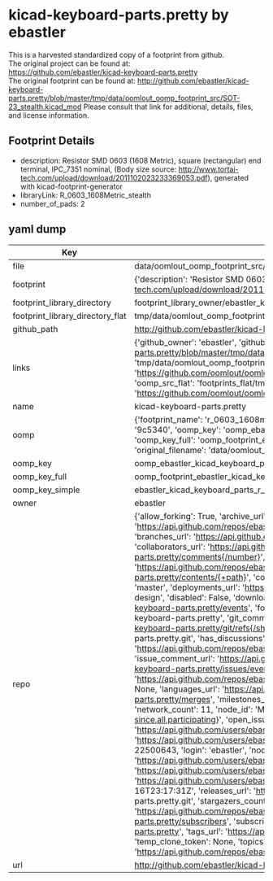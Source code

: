 # kicad-keyboard-parts.pretty by ebastler  
This is a harvested standardized copy of a footprint from github.  
The original project can be found at:  
https://github.com/ebastler/kicad-keyboard-parts.pretty  
The original footprint can be found at:
http://github.com/ebastler/kicad-keyboard-parts.pretty/blob/master/tmp/data/oomlout_oomp_footprint_src/SOT-23_stealth.kicad_mod
Please consult that link for additional, details, files, and license information.  
## Footprint Details
* description: Resistor SMD 0603 (1608 Metric), square (rectangular) end terminal, IPC_7351 nominal, (Body size source: http://www.tortai-tech.com/upload/download/2011102023233369053.pdf), generated with kicad-footprint-generator  
* libraryLink: R_0603_1608Metric_stealth  
* number_of_pads: 2  
## yaml dump  
| Key | Value |  
| --- | --- |  
| file | data/oomlout_oomp_footprint_src/kicad-keyboard-parts.pretty/R_0603_1608Metric_stealth.kicad_mod |  
| footprint | {'description': 'Resistor SMD 0603 (1608 Metric), square (rectangular) end terminal, IPC_7351 nominal, (Body size source: http://www.tortai-tech.com/upload/download/2011102023233369053.pdf), generated with kicad-footprint-generator', 'libraryLink': 'R_0603_1608Metric_stealth', 'number_of_pads': 2} |  
| footprint_library_directory | footprint_library_owner/ebastler_kicad-keyboard-parts.pretty |  
| footprint_library_directory_flat | tmp/data/oomlout_oomp_footprint_src/footprints_flat/ebastler_kicad_keyboard_parts_r_0603_1608metric_stealth/working |  
| github_path | http://github.com/ebastler/kicad-keyboard-parts.pretty/blob/master/tmp/data/oomlout_oomp_footprint_src/R_0603_1608Metric_stealth.kicad_mod |  
| links | {'github_owner': 'ebastler', 'github_repo_name': 'kicad-keyboard-parts.pretty', 'github_src': 'http://github.com/ebastler/kicad-keyboard-parts.pretty/blob/master/tmp/data/oomlout_oomp_footprint_src/SOT-23_stealth.kicad_mod', 'github_src_repo': 'https://github.com/ebastler/kicad-keyboard-parts.pretty', 'oomp_bot': 'tmp/data/oomlout_oomp_footprint_src/footprints/ebastler_kicad_keyboard_parts_r_0603_1608metric_stealth/working', 'oomp_bot_github': 'https://github.com/oomlout/oomlout_oomp_footprint_bot/tree/main/tmp/data/oomlout_oomp_footprint_src/footprints/ebastler_kicad_keyboard_parts_r_0603_1608metric_stealth/working', 'oomp_src_flat': 'footprints_flat/tmp/data/oomlout_oomp_footprint_src/footprints_flat/ebastler_kicad_keyboard_parts_r_0603_1608metric_stealth/working', 'oomp_src_flat_github': 'https://github.com/oomlout/oomlout_oomp_footprint_src/tree/main/tmp/data/oomlout_oomp_footprint_src/footprints_flat/ebastler_kicad_keyboard_parts_r_0603_1608metric_stealth/working'} |  
| name | kicad-keyboard-parts.pretty |  
| oomp | {'footprint_name': 'r_0603_1608metric_stealth', 'library_name': 'kicad_keyboard_parts', 'md5': '9c5340e2cccaa9188127f0afee8352a3', 'md5_10': '9c5340e2cc', 'md5_5': '9c534', 'md5_6': '9c5340', 'oomp_key': 'oomp_ebastler_kicad_keyboard_parts_r_0603_1608metric_stealth', 'oomp_key_extra': 'oomp_footprint_ebastler_kicad_keyboard_parts_r_0603_1608metric_stealth', 'oomp_key_full': 'oomp_footprint_ebastler_kicad_keyboard_parts_r_0603_1608metric_stealth_9c5340', 'oomp_key_simple': 'ebastler_kicad_keyboard_parts_r_0603_1608metric_stealth', 'original_filename': 'data/oomlout_oomp_footprint_src/kicad-keyboard-parts.pretty/R_0603_1608Metric_stealth.kicad_mod', 'owner_name': 'ebastler'} |  
| oomp_key | oomp_ebastler_kicad_keyboard_parts_r_0603_1608metric_stealth |  
| oomp_key_full | oomp_footprint_ebastler_kicad_keyboard_parts_r_0603_1608metric_stealth |  
| oomp_key_simple | ebastler_kicad_keyboard_parts_r_0603_1608metric_stealth |  
| owner | ebastler |  
| repo | {'allow_forking': True, 'archive_url': 'https://api.github.com/repos/ebastler/kicad-keyboard-parts.pretty/{archive_format}{/ref}', 'archived': False, 'assignees_url': 'https://api.github.com/repos/ebastler/kicad-keyboard-parts.pretty/assignees{/user}', 'blobs_url': 'https://api.github.com/repos/ebastler/kicad-keyboard-parts.pretty/git/blobs{/sha}', 'branches_url': 'https://api.github.com/repos/ebastler/kicad-keyboard-parts.pretty/branches{/branch}', 'clone_url': 'https://github.com/ebastler/kicad-keyboard-parts.pretty.git', 'collaborators_url': 'https://api.github.com/repos/ebastler/kicad-keyboard-parts.pretty/collaborators{/collaborator}', 'comments_url': 'https://api.github.com/repos/ebastler/kicad-keyboard-parts.pretty/comments{/number}', 'commits_url': 'https://api.github.com/repos/ebastler/kicad-keyboard-parts.pretty/commits{/sha}', 'compare_url': 'https://api.github.com/repos/ebastler/kicad-keyboard-parts.pretty/compare/{base}...{head}', 'contents_url': 'https://api.github.com/repos/ebastler/kicad-keyboard-parts.pretty/contents/{+path}', 'contributors_url': 'https://api.github.com/repos/ebastler/kicad-keyboard-parts.pretty/contributors', 'created_at': '2020-04-07T19:35:57Z', 'default_branch': 'master', 'deployments_url': 'https://api.github.com/repos/ebastler/kicad-keyboard-parts.pretty/deployments', 'description': 'various kicad symbols/footprints for mechanical keyboard design', 'disabled': False, 'downloads_url': 'https://api.github.com/repos/ebastler/kicad-keyboard-parts.pretty/downloads', 'events_url': 'https://api.github.com/repos/ebastler/kicad-keyboard-parts.pretty/events', 'fork': False, 'forks': 11, 'forks_count': 11, 'forks_url': 'https://api.github.com/repos/ebastler/kicad-keyboard-parts.pretty/forks', 'full_name': 'ebastler/kicad-keyboard-parts.pretty', 'git_commits_url': 'https://api.github.com/repos/ebastler/kicad-keyboard-parts.pretty/git/commits{/sha}', 'git_refs_url': 'https://api.github.com/repos/ebastler/kicad-keyboard-parts.pretty/git/refs{/sha}', 'git_tags_url': 'https://api.github.com/repos/ebastler/kicad-keyboard-parts.pretty/git/tags{/sha}', 'git_url': 'git://github.com/ebastler/kicad-keyboard-parts.pretty.git', 'has_discussions': False, 'has_downloads': True, 'has_issues': True, 'has_pages': False, 'has_projects': True, 'has_wiki': True, 'homepage': None, 'hooks_url': 'https://api.github.com/repos/ebastler/kicad-keyboard-parts.pretty/hooks', 'html_url': 'https://github.com/ebastler/kicad-keyboard-parts.pretty', 'id': 253893828, 'is_template': False, 'issue_comment_url': 'https://api.github.com/repos/ebastler/kicad-keyboard-parts.pretty/issues/comments{/number}', 'issue_events_url': 'https://api.github.com/repos/ebastler/kicad-keyboard-parts.pretty/issues/events{/number}', 'issues_url': 'https://api.github.com/repos/ebastler/kicad-keyboard-parts.pretty/issues{/number}', 'keys_url': 'https://api.github.com/repos/ebastler/kicad-keyboard-parts.pretty/keys{/key_id}', 'labels_url': 'https://api.github.com/repos/ebastler/kicad-keyboard-parts.pretty/labels{/name}', 'language': None, 'languages_url': 'https://api.github.com/repos/ebastler/kicad-keyboard-parts.pretty/languages', 'license': None, 'merges_url': 'https://api.github.com/repos/ebastler/kicad-keyboard-parts.pretty/merges', 'milestones_url': 'https://api.github.com/repos/ebastler/kicad-keyboard-parts.pretty/milestones{/number}', 'mirror_url': None, 'name': 'kicad-keyboard-parts.pretty', 'network_count': 11, 'node_id': 'MDEwOlJlcG9zaXRvcnkyNTM4OTM4Mjg=', 'notifications_url': 'https://api.github.com/repos/ebastler/kicad-keyboard-parts.pretty/notifications{?since,all,participating}', 'open_issues': 0, 'open_issues_count': 0, 'owner': {'avatar_url': 'https://avatars.githubusercontent.com/u/22500643?v=4', 'events_url': 'https://api.github.com/users/ebastler/events{/privacy}', 'followers_url': 'https://api.github.com/users/ebastler/followers', 'following_url': 'https://api.github.com/users/ebastler/following{/other_user}', 'gists_url': 'https://api.github.com/users/ebastler/gists{/gist_id}', 'gravatar_id': '', 'html_url': 'https://github.com/ebastler', 'id': 22500643, 'login': 'ebastler', 'node_id': 'MDQ6VXNlcjIyNTAwNjQz', 'organizations_url': 'https://api.github.com/users/ebastler/orgs', 'received_events_url': 'https://api.github.com/users/ebastler/received_events', 'repos_url': 'https://api.github.com/users/ebastler/repos', 'site_admin': False, 'starred_url': 'https://api.github.com/users/ebastler/starred{/owner}{/repo}', 'subscriptions_url': 'https://api.github.com/users/ebastler/subscriptions', 'type': 'User', 'url': 'https://api.github.com/users/ebastler'}, 'private': False, 'pulls_url': 'https://api.github.com/repos/ebastler/kicad-keyboard-parts.pretty/pulls{/number}', 'pushed_at': '2022-01-16T23:17:31Z', 'releases_url': 'https://api.github.com/repos/ebastler/kicad-keyboard-parts.pretty/releases{/id}', 'size': 3535, 'ssh_url': 'git@github.com:ebastler/kicad-keyboard-parts.pretty.git', 'stargazers_count': 20, 'stargazers_url': 'https://api.github.com/repos/ebastler/kicad-keyboard-parts.pretty/stargazers', 'statuses_url': 'https://api.github.com/repos/ebastler/kicad-keyboard-parts.pretty/statuses/{sha}', 'subscribers_count': 4, 'subscribers_url': 'https://api.github.com/repos/ebastler/kicad-keyboard-parts.pretty/subscribers', 'subscription_url': 'https://api.github.com/repos/ebastler/kicad-keyboard-parts.pretty/subscription', 'svn_url': 'https://github.com/ebastler/kicad-keyboard-parts.pretty', 'tags_url': 'https://api.github.com/repos/ebastler/kicad-keyboard-parts.pretty/tags', 'teams_url': 'https://api.github.com/repos/ebastler/kicad-keyboard-parts.pretty/teams', 'temp_clone_token': None, 'topics': [], 'trees_url': 'https://api.github.com/repos/ebastler/kicad-keyboard-parts.pretty/git/trees{/sha}', 'updated_at': '2023-03-23T01:45:55Z', 'url': 'https://api.github.com/repos/ebastler/kicad-keyboard-parts.pretty', 'visibility': 'public', 'watchers': 20, 'watchers_count': 20, 'web_commit_signoff_required': False} |  
| url | http://github.com/ebastler/kicad-keyboard-parts.pretty |  

